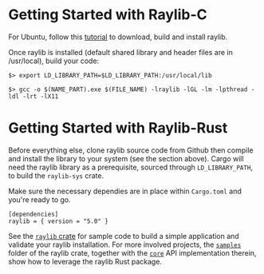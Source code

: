 # Getting Started with Raylib-C

For Ubuntu, follow this [tutorial](https://github.com/raysan5/raylib/wiki/Working-on-GNU-Linux) to download, build and install raylib.

Once raylib is installed (default shared library and header files are in /usr/local), build your code:

`$> export LD_LIBRARY_PATH=$LD_LIBRARY_PATH:/usr/local/lib`
 
`$> gcc -o $(NAME_PART).exe $(FILE_NAME) -lraylib -lGL -lm -lpthread -ldl -lrt -lX11`


# Getting Started with Raylib-Rust

Before everything else, clone raylib source code from Github then compile and install the library to your system (see the section above). Cargo will need the raylib library as a prerequisite, sourced through `LD_LIBRARY_PATH`, to build the `raylib-sys` crate.

Make sure the necessary dependies are in place within `Cargo.toml` and you're ready to go. 
```
[dependencies]
raylib = { version = "5.0" }
```

See the [`raylib` crate](https://docs.rs/raylib/latest/raylib/) for sample code to build a simple application and validate your raylib installation. For more involved projects, the [`samples`](https://github.com/deltaphc/raylib-rs/tree/master/samples) folder of the raylib crate, together with the [`core`](https://github.com/deltaphc/raylib-rs/tree/master/raylib/src/core) API implementation therein, show how to leverage the raylib Rust package.
